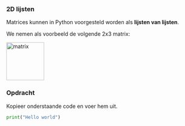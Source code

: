 ### 2D lijsten

Matrices kunnen in Python voorgesteld worden als **lijsten van lijsten**. 

We nemen als voorbeeld de volgende 2x3 matrix:

<img width="100" alt="matrix" src="https://github.com/milanvandeput/Dodona-SML/assets/61200054/fa1d4c30-6cd1-4fe9-9774-af016747e1fa">

### Opdracht
Kopieer onderstaande code en voer hem uit.

```python
print("Hello world")
```
